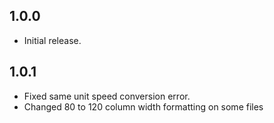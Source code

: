 ## 1.0.0

* Initial release.

## 1.0.1

* Fixed same unit speed conversion error.
* Changed 80 to 120 column width formatting on some files
